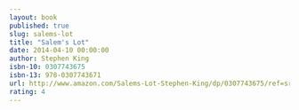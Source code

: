 ```yaml
---
layout: book
published: true
slug: salems-lot
title: "Salem's Lot"
date: 2014-04-10 00:00:00
author: Stephen King
isbn-10: 0307743675
isbn-13: 978-0307743671
url: http://www.amazon.com/Salems-Lot-Stephen-King/dp/0307743675/ref=sr_1_1?s=books&ie=UTF8&qid=1434743723&sr=1-1&keywords=salems+lot
rating: 4
---
```

